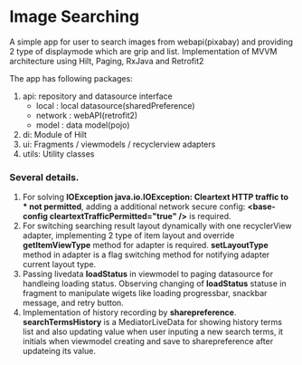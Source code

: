 # Image Searching

A simple app for user to search images from webapi(pixabay) and providing 2 type of displaymode which are grip and list.
Implementation of MVVM architecture using Hilt, Paging, RxJava and Retrofit2

The app has following packages:

1. api: repository and datasource interface
    - local : local datasource(sharedPreference)
    - network : webAPI(retrofit2)
    - model : data model(pojo)
2. di: Module of Hilt
3. ui: Fragments / viewmodels / recyclerview adapters
4. utils: Utility classes

### Several details.
1. For solving **IOException java.io.IOException: Cleartext HTTP traffic to * not permitted**, adding a additional network secure config: **<base-config cleartextTrafficPermitted="true" \/>** is required.
2. For switching searching result layout dynamically with one recyclerView adapter, implementing 2 type of item layout and override **getItemViewType** method for adapter is required. **setLayoutType** method in adapter is a flag switching method for notifying adapter current layout type.
3. Passing livedata **loadStatus** in viewmodel to paging datasource for handleing loading status. Observing changing of **loadStatus** statuse in fragment to manipulate wigets like loading progressbar, snackbar message, and retry button.
4. Implementation of history recording by **sharepreference**. **searchTermsHistory** is a MediatorLiveData for showing history terms list and also updating value when user inputing a new search terms, it initials when viewmodel creating and save to sharepreference after updateing its value.
